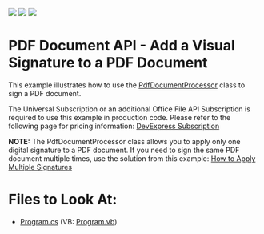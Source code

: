 <!-- default badges list -->
![](https://img.shields.io/endpoint?url=https://codecentral.devexpress.com/api/v1/VersionRange/128595251/18.2.2%2B)
[![](https://img.shields.io/badge/Open_in_DevExpress_Support_Center-FF7200?style=flat-square&logo=DevExpress&logoColor=white)](https://supportcenter.devexpress.com/ticket/details/T243905)
[![](https://img.shields.io/badge/📖_How_to_use_DevExpress_Examples-e9f6fc?style=flat-square)](https://docs.devexpress.com/GeneralInformation/403183)
<!-- default badges end -->

# PDF Document API - Add a Visual Signature to a PDF Document

This example illustrates how to use the [PdfDocumentProcessor](https://docs.devexpress.com/OfficeFileAPI/DevExpress.Pdf.PdfDocumentProcessor) class to sign a PDF document.

The Universal Subscription or an additional Office File API Subscription is required to use this example in production code. Please refer to the following page for pricing information: [DevExpress Subscription](https://www.devexpress.com/Subscriptions/)

**NOTE:** The PdfDocumentProcessor class allows you to apply only one digital signature to a PDF document. If you need to sign the same PDF document multiple times, use the solution from this example: [How to Apply Multiple Signatures](https://github.com/DevExpress-Examples/pdf-document-api-multiple-signatures)

# Files to Look At:

- [Program.cs](./CS/PDFSignature/Program.cs) (VB: [Program.vb](./VB/PDFSignature/Program.vb))
